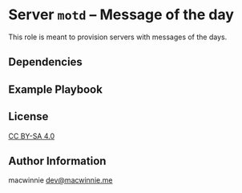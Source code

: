 # Server `motd` – Message of the day

This role is meant to provision servers with messages of the days.

## Dependencies

## Example Playbook

## License

[CC BY-SA 4.0](https://creativecommons.org/licenses/by-sa/4.0/deed.en)

## Author Information

macwinnie <dev@macwinnie.me>
